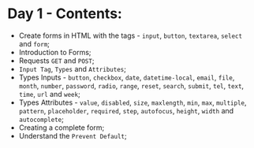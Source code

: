 # Day 1 - Contents: 

* Create forms in HTML with the tags - `input`, `button`, `textarea`, `select` and `form`; 
* Introduction to Forms; 
* Requests `GET` and `POST`; 
* `Input Tag`, `Types` and `Attributes`; 
* Types Inputs - `button`, `checkbox`, `date`, `datetime-local`, `email`, `file`, `month`, `number`, `password`, `radio`, `range`, `reset`, `search`, `submit`, `tel`, `text`, `time`, `url` and `week`; 
* Types Attributes - `value`, `disabled`, `size`, `maxlength`, `min`, `max`, `multiple`, `pattern`, `placeholder`, `required`, `step`, `autofocus`, `height`, `width` and `autocomplete`; 
* Creating a complete form; 
* Understand the `Prevent Default`; 
